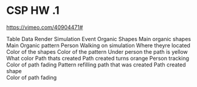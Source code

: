 # CSP HW .1

https://vimeo.com/40904471#

Table
Data	Render	Simulation	Event
Organic Shapes	Main organic shapes	Main Organic pattern	Person Walking on simulation
Where theyre located	Color of the shapes	Color of the pattern	Under person the path is yellow
What color	Path thats created		Path created turns orange
Person tracking	Color of path fading		Pattern refilling path that was created
Path created shape			
Color of path fading			
